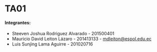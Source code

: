 # TA01

#### Integrantes:
* Steeven Joshua Rodriguez Alvarado - 201500401
* Mauricio David Leiton Lázaro - 201413133  - mdleiton@espol.edu.ec
* Luis Sunjing Lama Aguirre - 201020716


